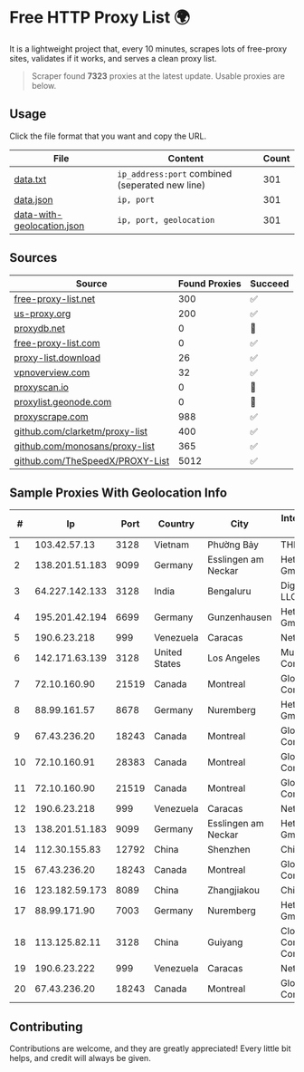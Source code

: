 
# Free HTTP Proxy List 🌍

It is a lightweight project that, every 10 minutes, scrapes lots of free-proxy sites, validates if it works, and serves a clean proxy list.


> Scraper found **7323** proxies at the latest update. Usable proxies are below.

## Usage

Click the file format that you want and copy the URL.


|File|Content|Count|
|----|-------|-----|
|[data.txt](https://raw.githubusercontent.com/themiralay/Proxy-List-World/master/data.txt)|`ip_address:port` combined (seperated new line)|301|
|[data.json](https://raw.githubusercontent.com/themiralay/Proxy-List-World/master/data.json)|`ip, port`|301|
|[data-with-geolocation.json](https://raw.githubusercontent.com/themiralay/Proxy-List-World/master/data-with-geolocation.json)|`ip, port, geolocation`|301|

## Sources

|Source|Found Proxies|Succeed|
|------|-------------|-------|
|[free-proxy-list.net](https://free-proxy-list.net)|300|✅|
|[us-proxy.org](https://www.us-proxy.org)|200|✅|
|[proxydb.net](http://proxydb.net)|0|🚫|
|[free-proxy-list.com](https://free-proxy-list.com/?page=&port=&type%5B%5D=http&type%5B%5D=https&up_time=0&search=Search)|0|✅|
|[proxy-list.download](https://www.proxy-list.download/HTTP)|26|✅|
|[vpnoverview.com](https://vpnoverview.com/privacy/anonymous-browsing/free-proxy-servers)|32|✅|
|[proxyscan.io](https://www.proxyscan.io)|0|🚫|
|[proxylist.geonode.com](https://proxylist.geonode.com/api/proxy-list?limit=300&page=1&sort_by=lastChecked&sort_type=desc&protocols=http,https)|0|🚫|
|[proxyscrape.com](https://api.proxyscrape.com/v2/?request=displayproxies&protocol=http&timeout=10000&country=all&ssl=all&anonymity=all)|988|✅|
|[github.com/clarketm/proxy-list](https://raw.githubusercontent.com/clarketm/proxy-list/master/proxy-list-raw.txt)|400|✅|
|[github.com/monosans/proxy-list](https://raw.githubusercontent.com/monosans/proxy-list/main/proxies/http.txt)|365|✅|
|[github.com/TheSpeedX/PROXY-List](https://raw.githubusercontent.com/TheSpeedX/PROXY-List/master/http.txt)|5012|✅|


## Sample Proxies With Geolocation Info

|#|Ip|Port|Country|City|Internet Service Provider|
|-|--|----|-------|----|-------------------------|
|1|103.42.57.13|3128|Vietnam|Phường Bảy|THEGIOISO|
|2|138.201.51.183|9099|Germany|Esslingen am Neckar|Hetzner Online GmbH|
|3|64.227.142.133|3128|India|Bengaluru|DigitalOcean, LLC|
|4|195.201.42.194|6699|Germany|Gunzenhausen|Hetzner Online GmbH|
|5|190.6.23.218|999|Venezuela|Caracas|Net Uno|
|6|142.171.63.139|3128|United States|Los Angeles|Multacom Corporation|
|7|72.10.160.90|21519|Canada|Montreal|GloboTech Communications|
|8|88.99.161.57|8678|Germany|Nuremberg|Hetzner Online GmbH|
|9|67.43.236.20|18243|Canada|Montreal|GloboTech Communications|
|10|72.10.160.91|28383|Canada|Montreal|GloboTech Communications|
|11|72.10.160.90|21519|Canada|Montreal|GloboTech Communications|
|12|190.6.23.218|999|Venezuela|Caracas|Net Uno|
|13|138.201.51.183|9099|Germany|Esslingen am Neckar|Hetzner Online GmbH|
|14|112.30.155.83|12792|China|Shenzhen|China Mobile|
|15|67.43.236.20|18243|Canada|Montreal|GloboTech Communications|
|16|123.182.59.173|8089|China|Zhangjiakou|China Telecom|
|17|88.99.171.90|7003|Germany|Nuremberg|Hetzner Online GmbH|
|18|113.125.82.11|3128|China|Guiyang|Cloud Computing Corporation|
|19|190.6.23.222|999|Venezuela|Caracas|Net Uno|
|20|67.43.236.20|18243|Canada|Montreal|GloboTech Communications|



## Contributing

Contributions are welcome, and they are greatly appreciated! Every
little bit helps, and credit will always be given.

